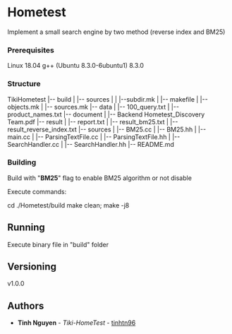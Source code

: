 # Hometest

Implement a small search engine by two method (reverse index and BM25)

### Prerequisites

Linux 18.04
g++ (Ubuntu 8.3.0-6ubuntu1) 8.3.0

### Structure

TikiHometest
|-- build
|   |-- sources
|   |   |--subdir.mk
|   |-- makefile
|   |-- objects.mk
|   |-- sources.mk
|-- data
|   |-- 100_query.txt
|   |-- product_names.txt
|-- document
|   |-- Backend Hometest_Discovery Team.pdf
|-- result
|   |-- report.txt
|   |-- result_bm25.txt
|   |-- result_reverse_index.txt
|-- sources
|   |-- BM25.cc
|   |-- BM25.hh
|   |-- main.cc
|   |-- ParsingTextFile.cc
|   |-- ParsingTextFile.hh
|   |-- SearchHandler.cc
|   |-- SearchHandler.hh
|-- README.md

### Building

Build with "__BM25__" flag to enable BM25 algorithm
or not disable

Execute commands:

cd ./Hometest/build
make clean; make -j8

## Running

Execute binary file in "build" folder

## Versioning

v1.0.0

## Authors

* **Tinh Nguyen** - *Tiki-HomeTest* - [tinhtn96](https://github.com/tinhtn96)
